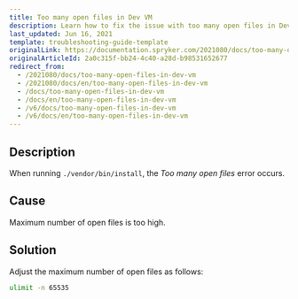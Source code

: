 ```yaml
---
title: Too many open files in Dev VM
description: Learn how to fix the issue with too many open files in Dev VM
last_updated: Jun 16, 2021
template: troubleshooting-guide-template
originalLink: https://documentation.spryker.com/2021080/docs/too-many-open-files-in-dev-vm
originalArticleId: 2a0c315f-bb24-4c40-a28d-b98531652677
redirect_from:
  - /2021080/docs/too-many-open-files-in-dev-vm
  - /2021080/docs/en/too-many-open-files-in-dev-vm
  - /docs/too-many-open-files-in-dev-vm
  - /docs/en/too-many-open-files-in-dev-vm
  - /v6/docs/too-many-open-files-in-dev-vm
  - /v6/docs/en/too-many-open-files-in-dev-vm
---
```


## Description
When running `./vendor/bin/install`, the *Too many open files* error occurs.

## Cause
Maximum number of open files is too high.

## Solution
Adjust the maximum number of open files as follows:
```bash
ulimit -n 65535
```
